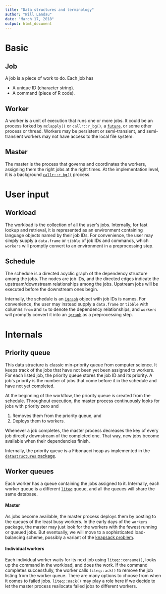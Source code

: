 ```yaml
---
title: "Data structures and terminology"
author: "Will Landau"
date: "March 17, 2018"
output: html_document
---
```


# Basic

## Job

A job is a piece of work to do. Each job has

- A unique ID (character string).
- A command (piece of R code).

## Worker

A worker is a unit of execution that runs one or more jobs. It could be an process forked by `mclapply()` or `callr::r_bg()`, a [`future`](https://github.com/HenrikBengtsson/future), or some other process or thread. Workers may be persistent or semi-transient, and semi-transient workers may not have access to the local file system.

## Master

The master is the process that governs and coordinates the workers, assigning them the right jobs at the right times. At the implementation level, it is a background [`callr::r_bg()`](https://github.com/r-lib/callr) process.

# User input

## Workload

The workload is the collection of all the user's jobs. Internally, for fast lookup and retrieval, it is represented as an environment containing language objects named by their job IDs. For convenience, the user may simply supply a `data.frame` or `tibble` of job IDs and commands, which `workers` will promptly convert to an environment in a preprocessing step.

## Schedule

The schedule is a directed acyclic graph of the dependency structure among the jobs. The nodes are job IDs, and the directed edges indicate the upstream/downstream relationships among the jobs. Upstream jobs will be executed before the downstream ones begin.

Internally, the schedule is an [`igraph`](https://github.com/igraph/rigraph) object with job IDs is names. For convenience, the user may instead supply a `data.frame` or `tibble` with columns `from` and `to` to denote the dependency relationships, and `workers` will promptly convert it into an [`igraph`](https://github.com/igraph/rigraph) as a preprocessing step.

# Internals

## Priority queue

This data structure is classic min-priority queue from computer science. It keeps track of the jobs that have not been yet been assigned to workers. For each listed job, the priority queue stores the job ID and its priority. A job's priority is the number of jobs that come before it in the schedule and have not yet completed.

At the beginning of the workflow, the priority queue is created from the schedule. Throughout execution, the master process continuously looks for jobs with priority zero and

1. Removes them from the priority queue, and
2. Deploys them to workers.

Whenever a job completes, the master process decreases the key of every job directly downstream of the completed one. That way, new jobs become available when their dependencies finish.

Internally, the priority queue is a Fibonacci heap as implemented in the [`datastructures` package](https://github.com/dirmeier/datastructures).

## Worker queues

Each worker has a queue containing the jobs assigned to it. Internally, each worker queue is a different [`liteq`](https://github.com/r-lib/liteq) queue, and all the queues will share the same database.

#### Master

As jobs become available, the master process deploys them by posting to the queues of the least busy workers. In the early days of the `workers` package, the master may just look for the workers with the fewest running or queued jobs. But eventually, we will move to a sophisticated load-balancing scheme, possibly a variant of the [knapsack problem](https://en.wikipedia.org/wiki/Knapsack_problem).

#### Individual workers

Each individual worker waits for its next job using `liteq::consume()`, looks up the command in the workload, and does the work. If the command completes successfully, the worker calls `liteq::ack()` to remove the job listing from the worker queue. There are many options to choose from when it comes to failed jobs. `liteq::nack()` may play a role here if we decide to let the master process reallocate failed jobs to different workers.
